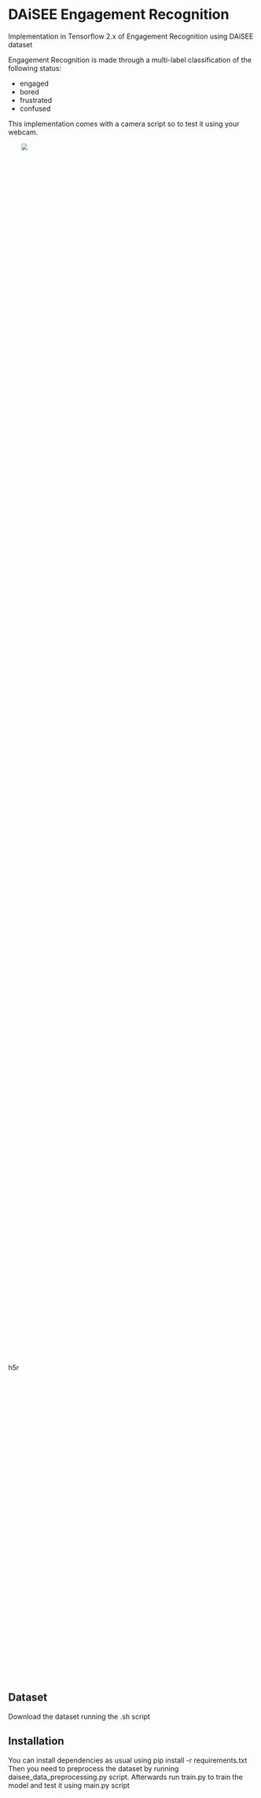 # DAiSEE Engagement Recognition
Implementation in Tensorflow 2.x of Engagement Recognition using DAiSEE dataset

Engagement Recognition is made through a multi-label classification of the following status:
- engaged
- bored
- frustrated 
- confused

This implementation comes with a camera script so to test it using your webcam.

h5r
<img src="figures/output.png" style="zoom:80%;width:80%;height:80%" />

## Dataset
Download the dataset running the .sh script

## Installation
You can install dependencies as usual using pip install -r requirements.txt
Then you need to preprocess the dataset by running daisee_data_preprocessing.py script.
Afterwards run train.py to train the model and test it using main.py script



